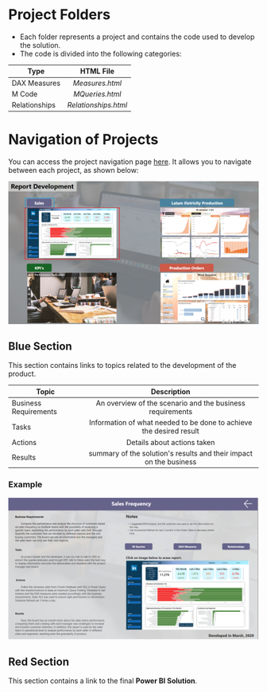 # Project Folders
+ Each folder represents a project and contains the code used to develop the solution.
+ The code is divided into the following categories:

| Type | HTML File |
| ------------- |:-------------:|
| DAX Measures | *Measures.html* |
| M Code | *MQueries.html* |
| Relationships | *Relationships.html* |

# Navigation of Projects
You can access the project navigation page [here](https://app.powerbi.com/groups/me/reports/b92fc1e6-4e92-49a7-ad36-5a65e9c89d97/ReportSection6e052260e06c02d97820). It allows you to navigate between each project, as shown below:

![Project Navigation](./Navigation%20Projects.png)

## Blue Section
This section contains links to topics related to the development of the product.

| Topic | Description |
| ------------- |:-------------:|
| Business Requirements | An overview of the scenario and the business requirements |
| Tasks | Information of what needed to be done to achieve the desired result |
| Actions | Details about actions taken |
| Results | summary of the solution's results and their impact on the business |

### Example
![Example of Project Topics](./Project%20Topics%20Example.png)

## Red Section
This section contains a link to the final **Power BI Solution**.
